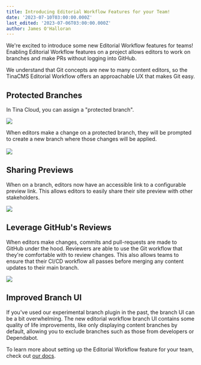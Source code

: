 ```yaml
---
title: Introducing Editorial Workflow Features for your Team!
date: '2023-07-10T03:00:00.000Z'
last_edited: '2023-07-06T03:00:00.000Z'
author: James O'Halloran
---
```


We're excited to introduce some new Editorial Workflow features for teams! Enabling Editorial Workflow features on a project allows editors to work on branches and make PRs without logging into GitHub.

<Youtube embedSrc="https://www.youtube.com/embed/gYukiULGqGc" />

<WarningCallout body="&#x22;Editorial Workflow&#x22; features are available today on the Tina Cloud Business and Enterprise plans." />

We understand that Git concepts are new to many content editors, so the TinaCMS Editorial Workflow offers an approachable UX that makes Git easy.

## Protected Branches

In Tina Cloud, you can assign a "protected branch". 

![](https://res.cloudinary.com/forestry-demo/image/upload/v1689016108/blog-media/editorial-workflow/enable-editorial-workflow.png)

When editors make a change on a protected branch, they will be prompted to create a new branch where those changes will be applied.\
\
![](http://res.cloudinary.com/forestry-demo/image/upload/v1689033651/blog-media/editorial-workflow/create-branch_bgpgwn.png)

## Sharing Previews

When on a branch, editors now have an accessible link to a configurable preview link. This allows editors to easily share their site preview with other stakeholders.

![](http://res.cloudinary.com/forestry-demo/image/upload/v1689035096/blog-media/editorial-workflow/share-btn_xvmxii.png)

## Leverage GitHub's Reviews

When editors make changes, commits and pull-requests are made to GitHub under the hood. Reviewers are able to use the Git workflow that they're comfortable with to review changes. This also allows teams to ensure that their CI/CD workflow all passes before merging any content updates to their main branch.

![](http://res.cloudinary.com/forestry-demo/image/upload/v1689035294/blog-media/editorial-workflow/github-pr_vbyqbs.png)

## Improved Branch UI

If you've used our experimental branch plugin in the past, the branch UI can be a bit overwhelming. The new editorial workflow branch UI contains some quality of life improvements, like only displaying content branches by default, allowing you  to exclude branches such as those from developers or Dependabot.

<Youtube embedSrc="https://www.youtube.com/embed/LvMgC6D6Sms" />

To learn more about setting up the Editorial Workflow feature for your team, check out [our docs](/docs/drafts/editorial-workflow/).
